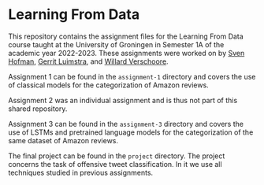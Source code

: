 # Learning From Data

This repository contains the assignment files for the Learning From Data course taught at the University of Groningen in Semester 1A of the academic year 2022-2023. These assignments were worked on by [Sven Hofman](https://github.com/svenhofman), [Gerrit Luimstra](https://github.com/GerritLuimstra), and [Willard Verschoore](https://github.com/WillardVerschoore).

Assignment 1 can be found in the `assignment-1` directory and covers the use of classical models for the categorization of Amazon reviews.

Assignment 2 was an individual assignment and is thus not part of this shared repository.

Assignment 3 can be found in the `assignment-3` directory and covers the use of LSTMs and pretrained language models for the categorization of the same dataset of Amazon reviews.

The final project can be found in the `project` directory. The project concerns the task of offensive tweet classification. In it we use all techniques studied in previous assignments.

